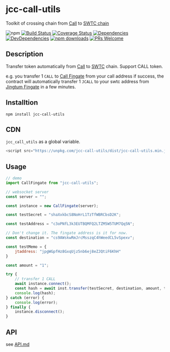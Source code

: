 # jcc-call-utils

Toolkit of crossing chain from [Call](http://www.callchain.live/) to [SWTC chain](http://www.swtc.top/#/)

![npm](https://img.shields.io/npm/v/jcc-call-utils.svg)
[![Build Status](https://travis-ci.com/JCCDex/jcc-call-utils.svg?branch=master)](https://travis-ci.com/JCCDex/jcc-call-utils)
[![Coverage Status](https://coveralls.io/repos/github/JCCDex/jcc-call-utils/badge.svg?branch=master)](https://coveralls.io/github/JCCDex/jcc-call-utils?branch=master)
[![Dependencies](https://img.shields.io/david/JCCDex/jcc-call-utils.svg?style=flat-square)](https://david-dm.org/JCCDex/jcc-call-utils)
[![DevDependencies](https://img.shields.io/david/dev/JCCDex/jcc-call-utils.svg?style=flat-square)](https://david-dm.org/JCCDex/jcc-call-utils?type=dev)
[![npm downloads](https://img.shields.io/npm/dm/jcc-call-utils.svg)](http://npm-stat.com/charts.html?package=jcc-call-utils)
[![PRs Welcome](https://img.shields.io/badge/PRs-welcome-brightgreen.svg?style=flat-square)](http://makeapullrequest.com)

## Description

Transfer token automatically from [Call](http://www.callchain.live/) to [SWTC](http://www.swtc.top/#/) chain. Support CALL token.

e.g. you transfer 1 `CALL` to [Call Fingate](http://block.callchain.live/#/account/cs9AWskwRmJrcMsszqC4hWeedCL5vSpexv) from your call address if success, the contract will automatically transfer 1 `JCALL` to your swtc address from [Jingtum Fingate](https://explorec9d536e.jccdex.cn/#/wallet/?wallet=jMCJrXRmycsT5tsVuge7Y65v9MrQi9r11E) in a few minutes.

## Installtion

```shell
npm install jcc-call-utils
```

## CDN

`jcc_call_utils` as a global variable.

```javascript
<script src="https://unpkg.com/jcc-call-utils/dist/jcc-call-utils.min.js"></script>
```

## Usage

```javascript
// demo
import CallFingate from "jcc-call-utils";

// websocket server
const server = "";

const instance = new CallFingate(server);

const testSecret = "shaXxkbcS8NoHrL1TzTfWBRCbsD2K";

const testAddress = "c3oPNfL3k3EUTBQMFQ2LTZM5W5TUM7Qq5N";

// Don't change it. The fingate address is it for now.
const destination = "cs9AWskwRmJrcMsszqC4hWeedCL5vSpexv";

const testMemo = {
    jtaddress: "jpgWGpfHz8GxqUjz5nb6ej8eZJQtiF6KhH"
}

const amount = "1";

try {
    // transfer 1 CALL
    await instance.connect();
    const hash = await inst.transfer(testSecret, destination, amount, testMemo);
    console.log(hash);
} catch (error) {
    console.log(error);
} finally {
    instance.disconnect();
}
```

## API

see [API.md](https://github.com/JCCDex/jcc-call-utils/blob/master/docs/API.md)
